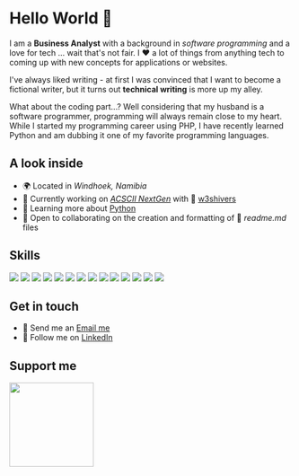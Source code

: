 # Hello World 👋
I am a **Business Analyst** with a background in _software programming_ and a love for tech ... wait that's not fair. I ❤︎ a lot of things from anything tech to coming up with new concepts for applications or websites.

I've always liked writing - at first I was convinced that I want to become a fictional writer, but it turns out **technical writing** is more up my alley.

What about the coding part...? Well considering that my husband is a software programmer, programming will always remain close to my heart. While I started my programming career using PHP, I have recently learned Python and am dubbing it one of my favorite programming languages.

## A look inside
- 🌍 Located in _Windhoek, Namibia_
- 🚀 Currently working on _[ACSCII NextGen](http://github.com/w3shivers/ascii-next-gen)_ with 🧔 <a href="https://github.com/w3shivers" title="w3shivers">w3shivers</a>
- 🧠 Learning more about <a href="https://www.python.org/" title="Python">Python</a>
- 🤝 Open to collaborating on the creation and formatting of 📖 _readme.md_ files

## Skills
<img src="https://img.shields.io/badge/Code-PHP-blue.svg">
<img src="https://img.shields.io/badge/Code-CSS-orange.svg">
<img src="https://img.shields.io/badge/Code-HMLT-blue.svg">
<img src="https://img.shields.io/badge/Code-Python-orange.svg">
<img src="https://img.shields.io/badge/Application-Adobe%20C%20Suite-red.svg">
<img src="https://img.shields.io/badge/CRM-Odoo-purple.svg">
<img src="https://img.shields.io/badge/CRM-Zoho-red.svg">
<img src="https://img.shields.io/badge/Application-Sage%20Pastel-green.svg">
<img src="https://img.shields.io/badge/Application-Axure-blue.svg">
<img src="https://img.shields.io/badge/Database-MySQL-orange.svg">
<img src="https://img.shields.io/badge/Database-SQL-orange.svg">
<img src="https://img.shields.io/badge/Other-DNS%20Management-pink.svg">
<img src="https://img.shields.io/badge/Softare-Microsoft%20Office-blue.svg">
<img src="https://img.shields.io/badge/Softare-Google%20Workspace-yellow.svg">

## Get in touch
- 📧 Send me an [Email me](mailto:yolindavdl@gmail.com) 
- 🔗 Follow me on [LinkedIn](https://www.linkedin.com/in/yolindavdl/)

## Support me
<a href="https://www.buymeacoffee.com/yolindavdl"><img src="https://cdn.buymeacoffee.com/buttons/v2/default-yellow.png" width="150" /></a>